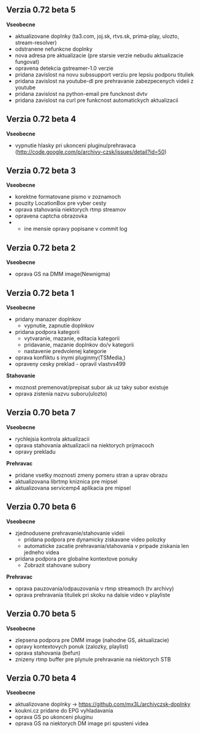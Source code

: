 ## Verzia 0.72 beta 5
**Vseobecne**

* aktualizovane doplnky (ta3.com, joj.sk, rtvs.sk, prima-play, ulozto, stream-resolver)
* odstranene nefunkcne doplnky
* nova adresa pre aktualizacie (pre starsie verzie nebudu aktualizacie fungovat)
* opravena detekcia gstreamer-1.0 verzie
* pridana zavislost na novu subssupport verziu pre lepsiu podporu tituliek
* pridana zavislost na youtube-dl pre prehravanie zabezpecenych videii z youtube
* pridana zavislost na python-email pre funcknost dvtv
* pridana zavislost na curl pre funkcnost automatickych aktualizacii

## Verzia 0.72 beta 4
**Vseobecne**

* vypnutie hlasky pri ukonceni pluginu/prehravaca (http://code.google.com/p/archivy-czsk/issues/detail?id=50)

## Verzia 0.72 beta 3
**Vseobecne**

* korektne formatovane pismo v zoznamoch
* pouzity LocationBox pre vyber cesty
* oprava stahovania niektorych rtmp streamov
* opravena captcha obrazovka
* + ine mensie opravy popisane v commit log

## Verzia 0.72 beta 2
**Vseobecne**

* oprava GS na DMM image(Newnigma)

## Verzia 0.72 beta 1
**Vseobecne**

* pridany manazer doplnkov
  * vypnutie, zapnutie doplnkov
* pridana podpora kategorii
  * vytvaranie, mazanie, editacia kategorii
  * pridavanie, mazanie doplnkov do/v kategorii
  * nastavenie predvolenej kategorie
* oprava konfliktu s inymi pluginmy(TSMedia,)
* opraveny cesky preklad - opravil vlastvs499

**Stahovanie**
* moznost premenovat/prepisat subor ak uz taky subor existuje
* oprava zistenia nazvu suboru(ulozto)

## Verzia 0.70 beta 7
**Vseobecne**

* rychlejsia kontrola aktualizacii
* oprava stahovania aktualizacii na niektorych prijmacoch
* opravy prekladu

**Prehravac**
* pridane vsetky moznosti zmeny pomeru stran a uprav obrazu
* aktualizovana librtmp kniznica pre mipsel
* aktualizovana servicemp4 aplikacia pre mipsel

## Verzia 0.70 beta 6
**Vseobecne**

* zjednodusene prehravanie/stahovanie videii
  * pridana podpora pre dynamicky ziskavane video polozky
  * automaticke zacatie prehravania/stahovania v pripade ziskania len jedneho videa
* pridana podpora pre globalne kontextove ponuky
  * Zobrazit stahovane subory 

**Prehravac**
* oprava pauzovania/odpauzovania v rtmp streamoch (tv archivy)
* oprava prehravania tituliek pri skoku na dalsie video v playliste

## Verzia 0.70 beta 5
**Vseobecne**

* zlepsena podpora pre DMM image (nahodne GS, aktualizacie)
* opravy kontextovych ponuk (zalozky, playlist)
* oprava stahovania (befun)
* znizeny rtmp buffer pre plynule prehravanie na niektorych STB

## Verzia 0.70 beta 4
**Vseobecne**

* aktualizovane doplnky -> https://github.com/mx3L/archivczsk-doplnky
* koukni.cz pridane do EPG vyhladavania
* oprava GS po ukonceni pluginu
* oprava GS na niektorych DM image pri spusteni videa
